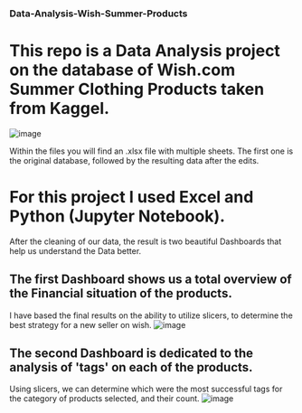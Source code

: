 ### Data-Analysis-Wish-Summer-Products

# This repo is a Data Analysis project on the database of Wish.com Summer Clothing Products taken from Kaggel. 

![image](https://github.com/nicoricilucian/Data-Analysis/assets/90253154/9948967a-a707-4315-97e2-5cffabab11ae)

Within the files you will find an .xlsx file with multiple sheets. The first one is the original database, followed by the resulting data after the edits. 

# For this project I used Excel and Python (Jupyter Notebook). 

After the cleaning of our data, the result is two beautiful Dashboards that help us understand the Data better.


## The first Dashboard shows us a total overview of the Financial situation of the products. 
I have based the final results on the ability to utilize slicers, to determine the best strategy for a new seller on wish. 
![image](https://github.com/nicoricilucian/Data-Analysis/assets/90253154/3fa77b7e-0a38-4f20-9b90-4d2706e0bc19)



## The second Dashboard is dedicated to the analysis of 'tags' on each of the products. 
Using slicers, we can determine which were the most successful tags for the category of products selected, and their count. 
![image](https://github.com/nicoricilucian/Data-Analysis/assets/90253154/f26d6bf6-2476-417e-9b95-4a1fa0d59d9a)
